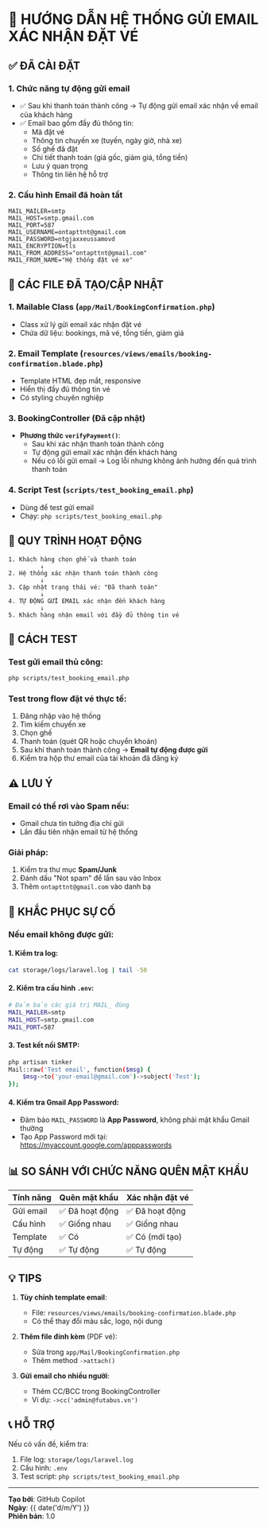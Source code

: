 # 📧 HƯỚNG DẪN HỆ THỐNG GỬI EMAIL XÁC NHẬN ĐẶT VÉ

## ✅ ĐÃ CÀI ĐẶT

### 1. **Chức năng tự động gửi email**

- ✅ Sau khi thanh toán thành công → Tự động gửi email xác nhận về email của khách hàng
- ✅ Email bao gồm đầy đủ thông tin:
    - Mã đặt vé
    - Thông tin chuyến xe (tuyến, ngày giờ, nhà xe)
    - Số ghế đã đặt
    - Chi tiết thanh toán (giá gốc, giảm giá, tổng tiền)
    - Lưu ý quan trọng
    - Thông tin liên hệ hỗ trợ

### 2. **Cấu hình Email đã hoàn tất**

```env
MAIL_MAILER=smtp
MAIL_HOST=smtp.gmail.com
MAIL_PORT=587
MAIL_USERNAME=ontapttnt@gmail.com
MAIL_PASSWORD=ntgjaxxeussamovd
MAIL_ENCRYPTION=tls
MAIL_FROM_ADDRESS="ontapttnt@gmail.com"
MAIL_FROM_NAME="Hệ thống đặt vé xe"
```

## 📁 CÁC FILE ĐÃ TẠO/CẬP NHẬT

### 1. **Mailable Class** (`app/Mail/BookingConfirmation.php`)

- Class xử lý gửi email xác nhận đặt vé
- Chứa dữ liệu: bookings, mã vé, tổng tiền, giảm giá

### 2. **Email Template** (`resources/views/emails/booking-confirmation.blade.php`)

- Template HTML đẹp mắt, responsive
- Hiển thị đầy đủ thông tin vé
- Có styling chuyên nghiệp

### 3. **BookingController** (Đã cập nhật)

- **Phương thức `verifyPayment()`**:
    - Sau khi xác nhận thanh toán thành công
    - Tự động gửi email xác nhận đến khách hàng
    - Nếu có lỗi gửi email → Log lỗi nhưng không ảnh hưởng đến quá trình thanh toán

### 4. **Script Test** (`scripts/test_booking_email.php`)

- Dùng để test gửi email
- Chạy: `php scripts/test_booking_email.php`

## 🔄 QUY TRÌNH HOẠT ĐỘNG

```
1. Khách hàng chọn ghế và thanh toán
         ↓
2. Hệ thống xác nhận thanh toán thành công
         ↓
3. Cập nhật trạng thái vé: "Đã thanh toán"
         ↓
4. TỰ ĐỘNG GỬI EMAIL xác nhận đến khách hàng
         ↓
5. Khách hàng nhận email với đầy đủ thông tin vé
```

## 🧪 CÁCH TEST

### Test gửi email thủ công:

```bash
php scripts/test_booking_email.php
```

### Test trong flow đặt vé thực tế:

1. Đăng nhập vào hệ thống
2. Tìm kiếm chuyến xe
3. Chọn ghế
4. Thanh toán (quét QR hoặc chuyển khoản)
5. Sau khi thanh toán thành công → **Email tự động được gửi**
6. Kiểm tra hộp thư email của tài khoản đã đăng ký

## ⚠️ LƯU Ý

### Email có thể rơi vào Spam nếu:

- Gmail chưa tin tưởng địa chỉ gửi
- Lần đầu tiên nhận email từ hệ thống

### Giải pháp:

1. Kiểm tra thư mục **Spam/Junk**
2. Đánh dấu "Not spam" để lần sau vào Inbox
3. Thêm `ontapttnt@gmail.com` vào danh bạ

## 🔧 KHẮC PHỤC SỰ CỐ

### Nếu email không được gửi:

#### 1. Kiểm tra log:

```bash
cat storage/logs/laravel.log | tail -50
```

#### 2. Kiểm tra cấu hình `.env`:

```bash
# Đảm bảo các giá trị MAIL_ đúng
MAIL_MAILER=smtp
MAIL_HOST=smtp.gmail.com
MAIL_PORT=587
```

#### 3. Test kết nối SMTP:

```bash
php artisan tinker
Mail::raw('Test email', function($msg) {
    $msg->to('your-email@gmail.com')->subject('Test');
});
```

#### 4. Kiểm tra Gmail App Password:

- Đảm bảo `MAIL_PASSWORD` là **App Password**, không phải mật khẩu Gmail thường
- Tạo App Password mới tại: https://myaccount.google.com/apppasswords

## 📊 SO SÁNH VỚI CHỨC NĂNG QUÊN MẬT KHẨU

| Tính năng | Quên mật khẩu   | Xác nhận đặt vé |
| --------- | --------------- | --------------- |
| Gửi email | ✅ Đã hoạt động | ✅ Đã hoạt động |
| Cấu hình  | ✅ Giống nhau   | ✅ Giống nhau   |
| Template  | ✅ Có           | ✅ Có (mới tạo) |
| Tự động   | ✅ Tự động      | ✅ Tự động      |

## 💡 TIPS

1. **Tùy chỉnh template email**:
    - File: `resources/views/emails/booking-confirmation.blade.php`
    - Có thể thay đổi màu sắc, logo, nội dung

2. **Thêm file đính kèm** (PDF vé):
    - Sửa trong `app/Mail/BookingConfirmation.php`
    - Thêm method `->attach()`

3. **Gửi email cho nhiều người**:
    - Thêm CC/BCC trong BookingController
    - Ví dụ: `->cc('admin@futabus.vn')`

## 📞 HỖ TRỢ

Nếu có vấn đề, kiểm tra:

1. File log: `storage/logs/laravel.log`
2. Cấu hình: `.env`
3. Test script: `php scripts/test_booking_email.php`

---

**Tạo bởi**: GitHub Copilot  
**Ngày**: {{ date('d/m/Y') }}  
**Phiên bản**: 1.0
